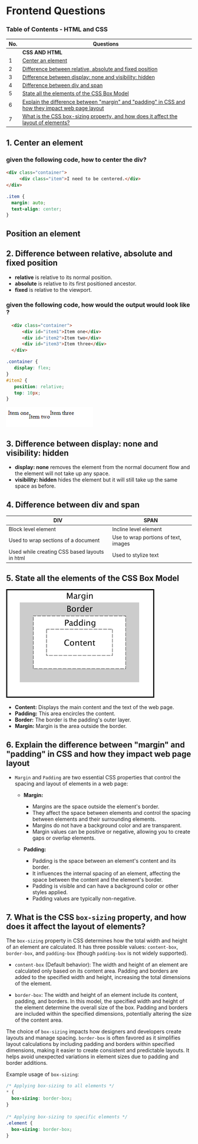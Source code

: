 # Frontend Questions


### Table of Contents - HTML and CSS

| No. | Questions |
| --- | --------- |
|   | **CSS AND HTML** |
| 1 | [Center an element](#1)|
| 2 | [Difference between relative, absolute and fixed position](#2)|
| 3 | [Difference between display: none and visibility: hidden](#3)|
| 4 | [Difference between div and span](#4)|
| 5 | [State all the elements of the CSS Box Model](#5)|
| 6 | [Explain the difference between "margin" and "padding" in CSS and how they impact web page layout](#6)|
| 7 | [What is the CSS box-sizing property, and how does it affect the layout of elements?](#7)|
## 1. Center an element

### given the following code, how to center the div?<a id="1"></a>

~~~html
<div class="container">
     <div class="item">I need to be centered.</div>
</div>
~~~

~~~css
.item {
  margin: auto;
  text-align: center;
}   
~~~

## Position an element

## 2. Difference between relative, absolute and fixed position<a id="2"></a>

- <b>relative</b> is relative to its normal position.
- <b>absolute</b> is relative to its first positioned ancestor.
- <b>fixed</b> is relative to the viewport.

### given the following code, how would the output would look like ?

~~~html
  <div class="container">
      <div id="item1">Item one</div>
      <div id="item2">Item two</div>
      <div id="item3">Item three</div>
  </div>
~~~

~~~css
.container {
   display: flex;
}
#item2 {
   position: relative; 
   top: 10px;
}
~~~

![Texto alternativo](./images/relativePosition.png)

## 3. Difference between display: none and visibility: hidden<a id="3"></a>

- <b>display: none</b> removes the element from the normal document flow and the element will not take up any space.
- <b>visibility: hidden</b> hides the element but it will still take up the same space as before.

## 4. Difference between div and span<a id="4"></a>

| DIV | SPAN |
| -------------------------------------------------- | -------------------------------------------------- |
| Block level element | Incline level element |
| Used to wrap sections of a document | Use to wrap portions of text, images |
| Used while creating CSS based layouts in html | Used to stylize text |

## 5. State all the elements of the CSS Box Model<a id="5"></a>

![CSS Box Model](./images/CssBoxModel.png)
- <b>Content:</b> Displays the main content and the text of the web page.
- <b>Padding:</b> This area encircles the content.
- <b>Border:</b> The border is the padding's outer layer.
- <b>Margin:</b>  Margin is the area outside the border.

## 6. Explain the difference between "margin" and "padding" in CSS and how they impact web page layout<a id="6"></a>

- `Margin` and `Padding` are two essential CSS properties that control the spacing and layout of elements in a web page:

  - **Margin:**
    - Margins are the space outside the element's border.
    - They affect the space between elements and control the spacing between elements and their surrounding elements.
    - Margins do not have a background color and are transparent.
    - Margin values can be positive or negative, allowing you to create gaps or overlap elements.

  - **Padding:**
    - Padding is the space between an element's content and its border.
    - It influences the internal spacing of an element, affecting the space between the content and the element's border.
    - Padding is visible and can have a background color or other styles applied.
    - Padding values are typically non-negative.

## 7. What is the CSS `box-sizing` property, and how does it affect the layout of elements?<a id="7"></a>

The `box-sizing` property in CSS determines how the total width and height of an element are calculated. It has three possible values: `content-box`, `border-box`, and `padding-box` (though `padding-box` is not widely supported).

- `content-box` (Default behavior): The width and height of an element are calculated only based on its content area. Padding and borders are added to the specified width and height, increasing the total dimensions of the element.

- `border-box`: The width and height of an element include its content, padding, and borders. In this model, the specified width and height of the element determine the overall size of the box. Padding and borders are included within the specified dimensions, potentially altering the size of the content area.

The choice of `box-sizing` impacts how designers and developers create layouts and manage spacing. `border-box` is often favored as it simplifies layout calculations by including padding and borders within specified dimensions, making it easier to create consistent and predictable layouts. It helps avoid unexpected variations in element sizes due to padding and border additions.

Example usage of `box-sizing`:

```css
/* Applying box-sizing to all elements */
* {
  box-sizing: border-box;
}

/* Applying box-sizing to specific elements */
.element {
  box-sizing: border-box;
}
```
